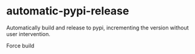 # automatic-pypi-release
Automatically build and release to pypi, incrementing the version without user intervention.


Force build
